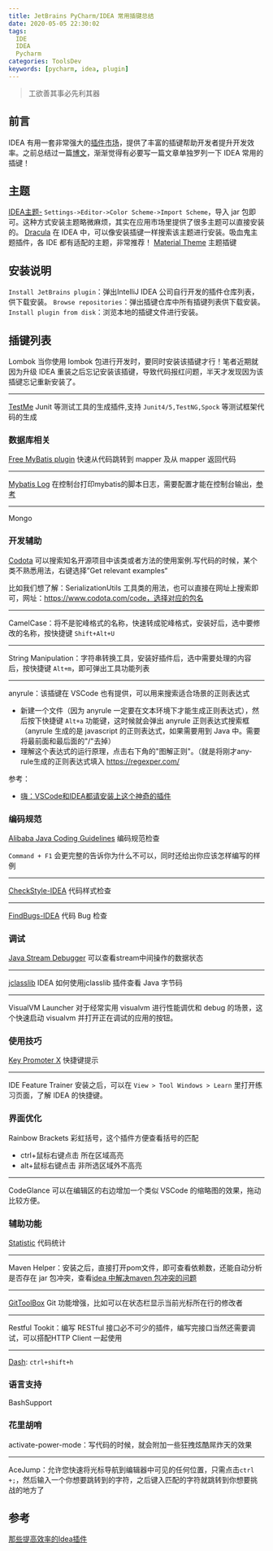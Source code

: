 ```yaml
---
title: JetBrains PyCharm/IDEA 常用插键总结
date: 2020-05-05 22:30:02
tags:
  IDE
  IDEA
  Pycharm
categories: ToolsDev
keywords: [pycharm, idea, plugin]
---
```


> 工欲善其事必先利其器

## 前言

IDEA 有用一套非常强大的[插件市场](https://plugins.jetbrains.com/)，提供了丰富的插键帮助开发者提升开发效率。之前总结过一篇[博文](https://michael728.github.io/2019/05/11/tools-dev-pycharm-idea/)，渐渐觉得有必要写一篇文章单独罗列一下 IDEA 常用的插键！

## 主题

[IDEA主题-](http://riaway.com/) `Settings->Editor->Color Scheme->Import Scheme`，导入 jar 包即可。这种方式安装主题略微麻烦，其实在应用市场里提供了很多主题可以直接安装的。
[Dracula](https://draculatheme.com/) 在 IDEA 中，可以像安装插键一样搜索该主题进行安装。吸血鬼主题插件，各 IDE 都有适配的主题，非常推荐！
[Material Theme](https://plugins.jetbrains.com/plugin/8006-material-theme-ui) 主题插键

## 安装说明

`Install JetBrains plugin`：弹出IntelliJ IDEA 公司自行开发的插件仓库列表，供下载安装。
`Browse repositories`：弹出插键仓库中所有插键列表供下载安装。
`Install plugin from disk`：浏览本地的插键文件进行安装。

## 插键列表

Lombok 当你使用 lombok 包进行开发时，要同时安装该插键才行！笔者近期就因为升级 IDEA 重装之后忘记安装该插键，导致代码报红问题，半天才发现因为该插键忘记重新安装了。

---

[TestMe](https://github.com/wrdv/testme-idea) Junit 等测试工具的生成插件,支持 `Junit4/5,TestNG,Spock` 等测试框架代码的生成

### 数据库相关

[Free MyBatis plugin](https://plugins.jetbrains.com/plugin/8321-free-mybatis-plugin) 快速从代码跳转到 mapper 及从 mapper 返回代码

---

[Mybatis Log](https://blog.csdn.net/qq_22194659/article/details/89011988) 
 在控制台打印mybatis的脚本日志，需要配置才能在控制台输出，[参考](https://blog.csdn.net/VICHOU_FA/article/details/79285749)


----

Mongo

### 开发辅助

[Codota](https://www.codota.com/) 可以搜索知名开源项目中该类或者方法的使用案例.写代码的时候，某个类不熟悉用法，右键选择”Get relevant examples“

比如我们想了解：SerializationUtils 工具类的用法，也可以直接在网址上搜索即可，网址：https://www.codota.com/code，选择对应的包名

---

CamelCase：将不是驼峰格式的名称，快速转成驼峰格式，安装好后，选中要修改的名称，按快捷键 `Shift+Alt+U`

---

String Manipulation：字符串转换工具，安装好插件后，选中需要处理的内容后，按快捷键 `Alt+m`，即可弹出工具功能列表

---

anyrule：该插键在 VSCode 也有提供，可以用来搜索适合场景的正则表达式
- 新建一个文件（因为 anyrule 一定要在文本环境下才能生成正则表达式），然后按下快捷键 `Alt+a` 功能键，这时候就会弹出 anyrule 正则表达式搜索框（anyrule 生成的是 javascript 的正则表达式，如果需要用到 Java 中。需要将最前面和最后面的"/"去掉）
- 理解这个表达式的运行原理，点击右下角的"图解正则"。（就是将刚才any-rule生成的正则表达式填入 https://regexper.com/

参考：
- [嗨：VSCode和IDEA都请安装上这个神奇的插件](https://mp.weixin.qq.com/s/h7RBvJ20NfQxwTYXaa0eiA)

### 编码规范

[Alibaba Java Coding Guidelines](https://www.cnblogs.com/jajian/p/8081658.html) 编码规范检查

`Command + F1` 会更完整的告诉你为什么不可以，同时还给出你应该怎样编写的样例

---

[CheckStyle-IDEA](https://plugins.jetbrains.com/plugin/1065-checkstyle-idea) 代码样式检查

---

[FindBugs-IDEA](https://plugins.jetbrains.com/plugin/3847-findbugs-idea) 代码 Bug 检查

### 调试

[Java Stream Debugger](https://plugins.jetbrains.com/plugin/9696-java-stream-debugger) 可以查看stream中间操作的数据状态

---

[jclasslib](https://my.oschina.net/leon1314/blog/1817046) IDEA 如何使用jclasslib 插件查看 Java 字节码

---

VisualVM Launcher 对于经常实用 visualvm 进行性能调优和 debug 的场景，这个快速启动 visualvm 并打开正在调试的应用的按钮。

### 使用技巧

[Key Promoter X](https://plugins.jetbrains.com/plugin/9792-key-promoter-x) 快捷键提示

---

IDE Feature Trainer 安装之后，可以在 `View > Tool Windows > Learn` 里打开练习页面，了解 IDEA 的快捷键。


### 界面优化

Rainbow Brackets 彩虹括号，这个插件方便查看括号的匹配
- ctrl+鼠标右键点击 所在区域高亮
- alt+鼠标右键点击 非所选区域外不高亮

---

CodeGlance 可以在编辑区的右边增加一个类似 VSCode 的缩略图的效果，拖动比较方便。

### 辅助功能

[Statistic](https://plugins.jetbrains.com/plugin/4509-statistic) 代码统计

---

Maven Helper：安装之后，直接打开pom文件，即可查看依赖数，还能自动分析是否存在 jar 包冲突，查看[idea 中解决maven 包冲突的问题](https://blog.csdn.net/sunpeng_sp/article/details/77393348)

----

[GitToolBox](https://github.com/zielu/GitToolBox) Git 功能增强，比如可以在状态栏显示当前光标所在行的修改者

---

Restful Tookit：编写 RESTful 接口必不可少的插件，编写完接口当然还需要调试，可以搭配HTTP Client 一起使用

---

[Dash](https://zealdocs.org/): `ctrl+shift+h`

### 语言支持

BashSupport

### 花里胡哨

activate-power-mode：写代码的时候，就会附加一些狂拽炫酷屌炸天的效果

---

AceJump：允许您快速将光标导航到编辑器中可见的任何位置，只需点击`ctrl +;`，然后输入一个你想要跳转到的字符，之后键入匹配的字符就跳转到你想要挑战的地方了

## 参考

[那些提高效率的Idea插件](https://blog.imcompany.cn/post/na-xie-ti-gao-xiao-lu-de-ideacha-jian/)


